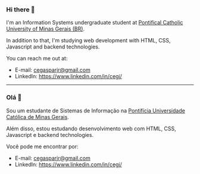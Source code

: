 ### Hi there 👋

I'm an Information Systems undergraduate student at [Pontifical Catholic University of Minas Gerais (BR)](http://portal.pucminas.br/ari/index_padrao.php?pagina=1908).

In addition to that, I'm studying web development with HTML, CSS, Javascript and backend technologies.

You can reach me out at:

- E-mail: cegasparjr@gmail.com
- LinkedIn: https://www.linkedin.com/in/cegj/


__________________

### Olá 👋

Sou um estudante de Sistemas de Informação na [Pontifícia Universidade Católica de Minas Gerais](https://www.pucminas.br/PucVirtual/Graduacao/Paginas/Sistemas-de-Informacao-Bacharelado.aspx).

Além disso, estou estudando desenvolvimento web com HTML, CSS, Javascript e backend technologies.

Você pode me encontrar por: 

- E-mail: cegasparjr@gmail.com
- LinkedIn: https://www.linkedin.com/in/cegj/


<!--
**cegj/cegj** is a ✨ _special_ ✨ repository because its `README.md` (this file) appears on your GitHub profile.

Here are some ideas to get you started:

- 🔭 I’m currently working on ...
- 🌱 I’m currently learning ...
- 👯 I’m looking to collaborate on ...
- 🤔 I’m looking for help with ...
- 💬 Ask me about ...
- 📫 How to reach me: ...
- 😄 Pronouns: ...
- ⚡ Fun fact: ...
-->

